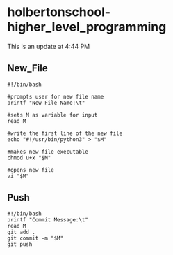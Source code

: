 # holbertonschool-higher_level_programming

This is an update at 4:44 PM

## New_File

```
#!/bin/bash

#prompts user for new file name
printf "New File Name:\t"

#sets M as variable for input
read M

#write the first line of the new file
echo "#!/usr/bin/python3" > "$M"

#makes new file executable
chmod u+x "$M"

#opens new file
vi "$M"
```

## Push

```
#!/bin/bash
printf "Commit Message:\t"
read M
git add .
git commit -m "$M"
git push
```
